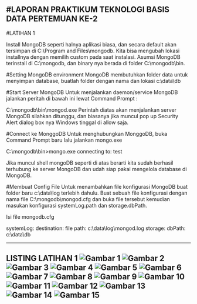 #LAPORAN PRAKTIKUM TEKNOLOGI BASIS DATA PERTEMUAN KE-2
---
#LATIHAN 1

Install MongoDB seperti halnya aplikasi biasa, dan secara default akan tersimpan di C:\Program and Files\mongodb. Kita bisa mengubah lokasi installnya dengan memilih custom pada saat instalasi. Asumsi MongoDB terinstall di C:\mongodb, dan binary nya berada di folder C:\mongodb\bin.

#Setting MongoDB environment
MongoDB membutuhkan folder data untuk menyimpan database, buatlah folder dengan nama dan lokasi c:\data\db

#Start Server MongoDB
Untuk menjalankan daemon/service MongoDB jalankan peritah di bawah ini lewat Command Prompt :

C:\mongodb\bin\mongod.exe
Perintah diatas akan menjalankan server MongoDB silahkan ditunggu, dan biasanya jika muncul pop up Security Alert dialog box nya Windows tinggal di allow saja.

#Connect ke MonggoDB
Untuk menghubungkan MonggoDB, buka Command Prompt baru lalu jalankan mongo.exe

C:\mongodb\bin>mongo.exe
connecting to: test
>
Jika muncul shell mongoDB seperti di atas berarti kita sudah berhasil terhubung ke server MongoDB dan udah siap pakai mengelola database di MongoDB.


 
#Membuat Config File
Untuk menambahkan file konfigurasi MongoDB buat folder baru c:\data\log terlebih dahulu. Buat sebuah file konfigurasi dengan nama file C:\mongodb\mongod.cfg dan buka file tersebut kemudian masukan konfigurasi systemLog.path dan storage.dbPath.

Isi file mongodb.cfg

systemLog:
    destination: file
    path: c:\data\log\mongod.log
storage:
    dbPath: c:\data\db



---
LISTING LATIHAN 1
![Gambar 1](Screenshot_1.png) ![Gambar 2](Screenshot_2.png) ![Gambar 3](Screenshot_3.png) ![Gambar 4](Screenshot_4.png) ![Gambar 5](Screenshot_5.png) ![Gambar 6](Screenshot_6.png)
![Gambar 7](Screenshot_7.png) ![Gambar 8](Screenshot_8.png) ![Gambar 9](Screenshot_9.png) ![Gambar 10](Screenshot_10.png) ![Gambar 11](Screenshot_11.png) ![Gambar 12](Screenshot_12.png) ![Gambar 13](Screenshot_13.png) ![Gambar 14](Screenshot_14.png) ![Gambar 15](Screenshot_28.png)
---